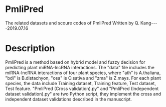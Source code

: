 # PmliPred
The related datasets and scoure codes of PmliPred
Written by Q. Kang----2019.07.16
# Description
PmliPred is a method based on hybrid model and fuzzy decision for predicting plant miRNA-lncRNA interactions.
The "data" file includes the miRNA-lncRNA interactions of four plant species, where "ath" is A.thaliana, "bdi" is B.distachyon, "osa" is O.sativa and "zma" is Z.mays.
For each plant species, the data include Training dataset, Training feature, Test dataset, Test feature.
"PmliPred (Cross validation).py" and "PmliPred (Independent dataset validation).py" are two Python script, they implement the cross and independent dataset validations described in the manuscript.
